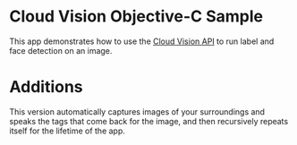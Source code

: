 # Cloud Vision Objective-C Sample

This app demonstrates how to use the [Cloud Vision API](https://cloud.google.com/vision/) to run label and face detection on an image.

# Additions
This version automatically captures images of your surroundings and speaks the tags that come back for the image, and then recursively repeats itself for the lifetime of the app.
